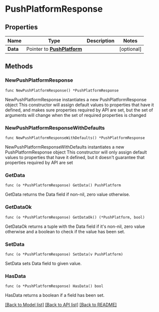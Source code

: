# PushPlatformResponse

## Properties

Name | Type | Description | Notes
------------ | ------------- | ------------- | -------------
**Data** | Pointer to [**PushPlatform**](PushPlatform.md) |  | [optional] 

## Methods

### NewPushPlatformResponse

`func NewPushPlatformResponse() *PushPlatformResponse`

NewPushPlatformResponse instantiates a new PushPlatformResponse object
This constructor will assign default values to properties that have it defined,
and makes sure properties required by API are set, but the set of arguments
will change when the set of required properties is changed

### NewPushPlatformResponseWithDefaults

`func NewPushPlatformResponseWithDefaults() *PushPlatformResponse`

NewPushPlatformResponseWithDefaults instantiates a new PushPlatformResponse object
This constructor will only assign default values to properties that have it defined,
but it doesn't guarantee that properties required by API are set

### GetData

`func (o *PushPlatformResponse) GetData() PushPlatform`

GetData returns the Data field if non-nil, zero value otherwise.

### GetDataOk

`func (o *PushPlatformResponse) GetDataOk() (*PushPlatform, bool)`

GetDataOk returns a tuple with the Data field if it's non-nil, zero value otherwise
and a boolean to check if the value has been set.

### SetData

`func (o *PushPlatformResponse) SetData(v PushPlatform)`

SetData sets Data field to given value.

### HasData

`func (o *PushPlatformResponse) HasData() bool`

HasData returns a boolean if a field has been set.


[[Back to Model list]](../README.md#documentation-for-models) [[Back to API list]](../README.md#documentation-for-api-endpoints) [[Back to README]](../README.md)


